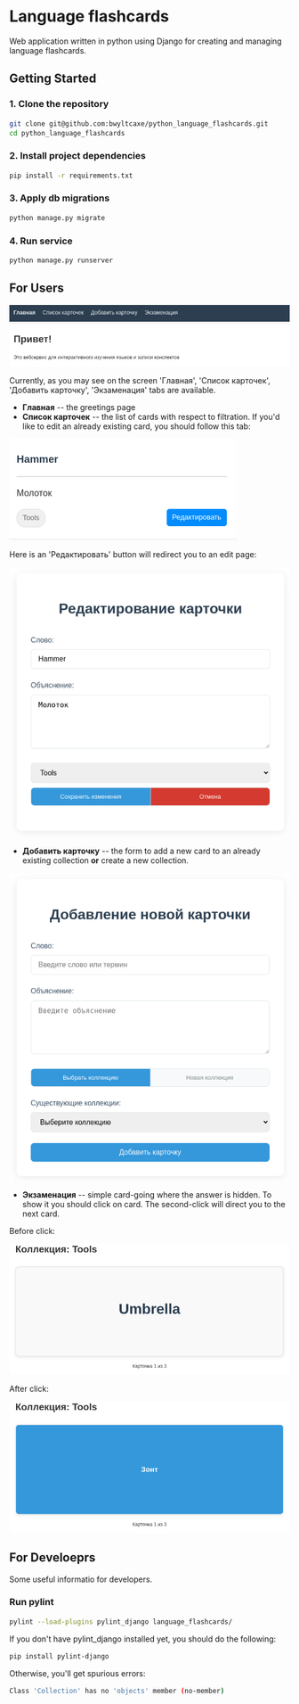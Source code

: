 # Language flashcards

Web application written in python using Django for creating and managing language flashcards.

## Getting Started

### 1. Clone the repository
```bash
git clone git@github.com:bwyltcaxe/python_language_flashcards.git
cd python_language_flashcards
```

### 2. Install project dependencies
```bash
pip install -r requirements.txt
```

### 3. Apply db migrations
```bash
python manage.py migrate
```

### 4. Run service
```bash
python manage.py runserver
```

## For Users

![Main-page](images/main.png)

Currently, as you may see on the screen 'Главная', 'Список карточек', 'Добавить карточку', 'Экзаменация' tabs are available.

* **Главная** -- the greetings page
* **Список карточек** -- the list of cards with respect to filtration. If you'd like to edit an already existing card, you should follow this tab:

![Card](images/card.png)

Here is an 'Редактировать' button will redirect you to an edit page:

![Edit-page](images/edit.png)

* **Добавить карточку** -- the form to add a new card to an already existing collection **or** create a new collection.

![Add-page](images/add.png)
 
* **Экзаменация** -- simple card-going where the answer is hidden. To show it you should click on card. The second-click will direct you to the next card.

Before click:

![Exam-session-card](images/exam-card.png)

After click:

![Exam-session-explanation](images/exam-session-answer.png)

## For Develoeprs

Some useful informatio for developers.

### Run pylint

```bash
pylint --load-plugins pylint_django language_flashcards/
```

If you don't have pylint_django installed yet, you should do the following:
```bash
pip install pylint-django
```

Otherwise, you'll get spurious errors:
```bash
Class 'Collection' has no 'objects' member (no-member)
```
